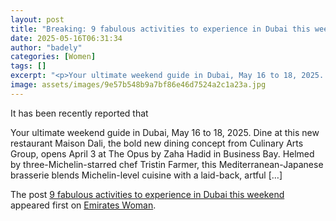 ```yaml
---
layout: post
title: "Breaking: 9 fabulous activities to experience in Dubai this weekend"
date: 2025-05-16T06:31:34
author: "badely"
categories: [Women]
tags: []
excerpt: "<p>Your ultimate weekend guide in Dubai, May 16 to 18, 2025. Dine at this new restaurant Maison Dali, the bold new dining concept from Culinary Arts G"
image: assets/images/9e57b548b9a7bf86e46d7524a2c1a23a.jpg
---
```


It has been recently reported that <p>Your ultimate weekend guide in Dubai, May 16 to 18, 2025. Dine at this new restaurant Maison Dali, the bold new dining concept from Culinary Arts Group, opens April 3 at The Opus by Zaha Hadid in Business Bay. Helmed by three-Michelin-starred chef Tristin Farmer, this Mediterranean-Japanese brasserie blends Michelin-level cuisine with a laid-back, artful [&#8230;]</p>
<p>The post <a href="https://emirateswoman.com/9-fabulous-activities-to-experience-in-dubai-this-weekend/" rel="nofollow">9 fabulous activities to experience in Dubai this weekend</a> appeared first on <a href="https://emirateswoman.com" rel="nofollow">Emirates Woman</a>.</p>

